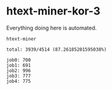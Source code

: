 # htext-miner-kor-3

Everything doing here is automated.

```
htext-miner

total: 3939/4514 (87.26185201595038%)

job0: 700
job1: 691
job2: 996
job3: 777
job4: 775
```